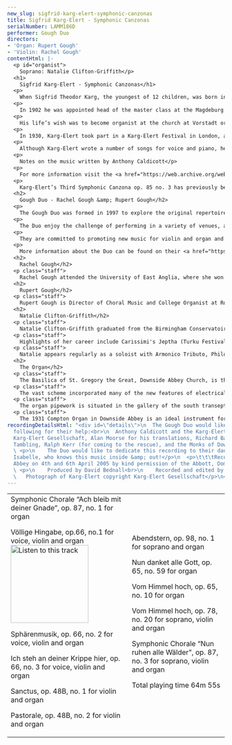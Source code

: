 ```yaml
---
new_slug: sigfrid-karg-elert-symphonic-canzonas
title: Sigfrid Karg-Elert - Symphonic Canzonas
serialNumber: LAMM186D
performer: Gough Duo
directors:
- 'Organ: Rupert Gough'
- 'Violin: Rachel Gough'
contentHtml: |-
  <p id="organist">
    Soprano: Natalie Clifton-Griffith</p>
  <h1>
    Sigfrid Karg-Elert - Symphonic Canzonas</h1>
  <p>
    When Sigfrid Theodor Karg, the youngest of 12 children, was born in Oberndorf am Neckar (Germany) in 1877, his father, a book dealer, was already in poor health and having difficulty supporting the family. Constantly on the move, the family lived in many areas throughout German-speaking Europe. Sigfrid showed great promise as a composer at an early age and in 1896 went to the Leipzig Conservatory to study with Carl Reinecke, Salomon Jadassohn, and others.</p>
  <p>
    In 1902 he was appointed head of the master class at the Magdeburg Conservatory. Not happy at Magdeburg, he left teaching altogether and concentrated full-time on composition. Edvard Grieg recommended his work to several publishers resulting in performances from Busoni, Kreutzer, and Reger. By 1919 he returned to Leipzig to teach at the Leipzig Conservatory once more. A rather dark time in the composer’s life intervened between 1920 and 1926 when he was being criticized by some of his peers for not being nationalistic enough, and too cosmopolitan.</p>
  <p>
    His life’s wish was to become organist at the church at Vorstadt or Heiland, but some five attempts to secure these positions came to nothing. His association with the Avant-Garde, his improvisatory virtuosity, and his nonconformist tendencies may have been contributing factors.</p>
  <p>
    In 1930, Karg-Elert took part in a Karg-Elert Festival in London, and a year later he was asked to perform in the USA, where he presented more than twenty organ concerts. He was offered the position of organ teacher at the Carnegie Institute in Pittsburgh, but due to his failing health, he declined. He died on September 4, 1933, and was buried in the Leipzig Südfriedhof.</p>
  <p>
    Although Karg-Elert wrote a number of songs for voice and piano, he composed very few for voice and organ; these are of exceptional interest, not only for their imaginative word-setting but also for characteristically resourceful accompaniments.</p>
  <p>
    Notes on the music written by Anthony Caldicott</p>
  <p>
    For more information visit the <a href="https://web.archive.org/web/20120720021131/http://www..karg-elert-archive.org.uk/">Karg-Elert Archive</a>.</p>
  <p>
    Karg-Elert’s Third Symphonic Canzona op. 85 no. 3 has previously been recorded by the Gough Duo and the Girl Choristers of Wells Cathedral on the Lammas Records CD <a href="./avemaria.htm">Ave Maria</a>.</p>
  <h2>
    Gough Duo - Rachel Gough &amp; Rupert Gough</h2>
  <p>
    The Gough Duo was formed in 1997 to explore the original repertoire of music for violin and organ. Being the only regular violin and organ duo in Britain, their performances have aroused much interest and they now pursue their concert career across the U.K. and abroad. The Duo regularly tours the USA and has performed widely from New York to Dallas and Florida to Alaska. They have also been featured at a number of Music Festivals in England, Denmark and Italy.</p>
  <p>
    The Duo enjoy the challenge of performing in a variety of venues, and with organs ranging from 2-stop chamber instruments to 5-manual cathedral and concert organs. Critics have praised them for their ensemble and musical interpretations.</p>
  <p>
    They are committed to promoting new music for violin and organ and have had many pieces especially composed for them.</p>
  <p>
    More information about the Duo can be found on their <a href="https://web.archive.org/web/20120720021131/http://www.goughduo.co.uk/">website</a>.</p>
  <h2>
    Rachel Gough</h2>
  <p class="staff">
    Rachel Gough attended the University of East Anglia, where she won performance scholarships enabling her to study with Hugh Maguire, and graduated with First Class Honours in Music. With a scholarship from The Wall Trust she entered the Royal College of Music, studying with Frances Mason. She graduated in 1997 with an MMus Degree in Advanced Performance. Rachel is a violin tutor at Wells Cathedral Specialist Music School, and performs and records regularly as a chamber and solo violinist.</p>
  <h2>
    Rupert Gough</h2>
  <p class="staff">
    Rupert Gough is Director of Choral Music and College Organist at Royal Holloway, University of London. After 11 years as Assistant Organist at Wells Cathedral he is increasingly in demand as a choral and orchestral conductor and has conducted performances with Julian Lloyd Webber, Wayne Marshall, James Bowman, Emma Kirkby and Anthony Rolfe Johnson. At the 2001 St. Alban's International Organ competition he was awarded Third Prize. He also teaches organ at Wells Cathedral Specialist Music School where he has prepared a number of pupils for Oxbridge scholarships and study in Conservatoires. Rupert has been involved in some thirty commercial recordings as an organ soloist, accompanist, harpsichordist and conductor on many labels.</p>
  <h2>
    Natalie Clifton-Griffith</h2>
  <p class="staff">
    Natalie Clifton-Griffith graduated from the Birmingham Conservatoire in 1996 with First Class Honours and the Graduates Year Prize and received Honorary Membership in 2002. She completed her training at The Royal College of Music with Elizabeth Robson during which time she won the 1998 Bach Handel Competition, 2nd Prize at Great Elm Vocal Awards and was a finalist in the 1997 Lies Askonas Competition. Since being awarded 2nd Prize at The First London Handel Festival Singing Competition in 2002, Natalie is gaining a growing reputation for her performances from the Baroque and Classical repertoire.</p>
  <p class="staff">
    Highlights of her career include Carissimi's Jeptha (Turku Festival, Finland), Bach's Magnificat (Barbican Hall, ECO), St John Passion (Hanover Band), Mass in B Minor (Lyon and Tudeley Festivals), Cantata 209 Non sa che sia dolore (Purcell Room), Cantata 82a Ich Habe Genug (Exeter Cathedral) and Messiah most recently at the Winchester Festival. Performances at the 2003 London Handel Festival included Dafne in the staged cantata Apollo e Dafne and Cleopatra in the oratorio Alexander Balus.</p>
  <p class="staff">
    Natalie appears regularly as a soloist with Armonico Tributo, Philomela (Madrid and The Canary Islands), Quintessential (Warwick Early Music Festival), The English Concert (Biber Missa Christi Resurgentis, Handel's Dixit Dominus, QEH and Bath Festival and Vivaldi's Gloria) and Ex Cathedra on CD and concerts including Lalande's Dies Irae (BBC Proms), Bach's Mass in B minor (Festival de Musique Ancienne de Lyon), Handel's Solomon and Purcell's Fairy Queen (Symphony Hall).</p>
  <h2>
    The Organ</h2>
  <p class="staff">
    The Basilica of St. Gregory the Great, Downside Abbey Church, is the largest, and arguably the finest, of the 'neo-Gothic', post-Reformation catholic churches in England. The present organ is the third instrument installed in the building and was by the John Compton Organ Company in 1931. The organ was regularly heard on BBC radio broadcasts given by Dom Gregory Murray.</p>
  <p class="staff">
    The vast scheme incorporated many of the new features of electrical pipe-organ technology then available, such as sophisticated extension principles, luminous stop-buttons, double-touch keys and pistons and sustainers. The Downside organ is recognized as being one of the finest surviving examples of John Compton's abilities both as a tonal designer and as an organ engineer. Using the extension system, Compton demonstrated that, by adherence to strict disciplines, it was possible for such an instrument to succeed and that the effect could be musical. From what, conventionally, would be classed as a small organ, artistically produced pipe tones could be combined to create other sounds, equally satisfying, without resorting to extra separate stops. Undoubtedly the fine acoustic of the Abbey Church also helps the sounds of the instrument to combine to great effect.</p>
  <p class="staff">
    The organ pipework is situated in the gallery of the south transept behind an oak screen designed by Giles Gilbert Scott and the entire organ is enclosed in three expressive chambers: Great/Choir, Swell/solo and Tubas. The console is situated at the front of the nave and is made using timber from H.M.S. Bellerophon which was used to transport Napoleon after Waterloo.</p>
  <p class="staff">
    The 1931 Compton Organ in Downside Abbey is an ideal instrument for the music of Karg-Elert. The wide range of dynamics, orchestral expression, ethereal effects and unusual tone combinations indicated in the score can all be achieved effectively on this organ in the Abbey's reverberant acoustic. The organ is one of the finest surviving examples of this form of extension organ and dates from the period when Karg-Elert himself came to England for a festival of his music. Sadly the organ is in need of restoration and it is hoped that the imperfections in tuning and voicing and noise of action and blowers will not detract from the performance.</p>
recordingDetailsHtml: "<div id=\"details\">\n  The Gough Duo would like to thank the
  following for their help:<br>\n  Anthony Caldicott and the Karg-Elert Archive, the
  Karg-Elert Gesellschaft, Alan Moorse for his translations, Richard Barnes, Chris
  Tambling, Ralph Kerr (for coming to the rescue), and the Monks of Downside Abbey.\n
  \ <p>\n    The Duo would like to dedicate this recording to their daughter Madeleine
  Isabelle, who knows this music inside &amp; out!</p>\n  <p>\t\t\tRecorded in Downside
  Abbey on 4th and 6th April 2005 by kind permission of the Abbott, Dom Richard Yeo</p>\n
  \ <p>\n    Produced by David Bednall<br>\n    Recorded and edited by Lance Andrews<br>\n
  \   Photograph of Karg-Elert copyright Karg-Elert Gesellschaft</p>\n</div>"
---
```


<table class="tracktable">
  <tbody>
    <tr>
      <td class="column1">
        <span class="composer">Symphonic Chorale “Ach bleib mit deiner Gnade”, op. 87, no. 1</span> for organ
        <p>
          <span class="composer">Völlige Hingabe, op.66, no.1</span> for voice, violin and organ <a href="cliplinks/canzon%20.ram"> <img alt="Listen to this track" src="/web/20120720021131im_/http://www.lammas.co.uk/images/listen.gif" width="180"></a></p>
        <p>
          <span class="composer">Sphärenmusik, op. 66, no. 2</span> for voice, violin and organ</p>
        <p>
          <span class="composer">Ich steh an deiner Krippe hier, op. 66, no. 3</span> for voice, violin and organ</p>
        <p>
          <span class="composer">Sanctus, op. 48B, no. 1</span> for violin and organ</p>
        <p>
          <span class="composer">Pastorale, op. 48B, no. 2</span> for violin and organ</p>
      </td>
      <td class="column2">
        <span class="composer">Abendstern, op. 98, no. 1</span> for soprano and organ
        <p>
          <span class="composer">Nun danket alle Gott, op. 65, no. 59</span> for organ</p>
        <p>
          <span class="composer">Vom Himmel hoch, op. 65, no. 10 </span>for organ</p>
        <p>
          <span class="composer">Vom Himmel hoch, op. 78, no. 20</span> for soprano, violin and organ</p>
        <p>
          <span class="composer">Symphonic Chorale “Nun ruhen alle Wälder”, op. 87, no. 3 </span>for soprano, violin and organ</p>
        <p>
          <span id="playingtime">Total playing time 64m 55s</span></p>
      </td>
    </tr>
  </tbody>
</table>
